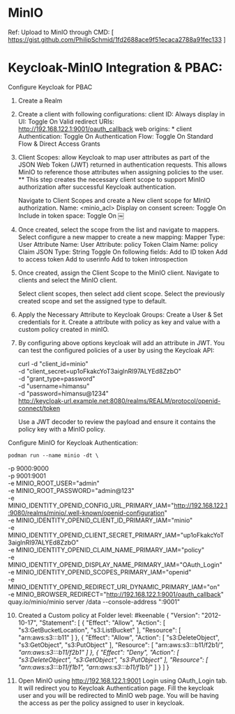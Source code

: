 # MinIO

Ref: Upload to MinIO through CMD: [ https://gist.github.com/PhilipSchmid/1fd2688ace9f51ecaca2788a91fec133 ]

# Keycloak-MinIO Integration & PBAC:
Configure Keycloak for PBAC
1. Create a Realm
   
2. Create a client with following configurations:
   client ID: <minio>
   Always display in UI: Toggle On 
   Valid redirect URIs: http://192.168.122.1:9001/oauth_callback
   web origins: *
   client Authentication: Toggle On
   Authentication Flow: Toggle On Standard Flow & Direct Access Grants

3. Client Scopes: allow Keycloak to map user attributes as part of the JSON Web Token (JWT) returned in authentication requests. This allows MinIO to reference 
                  those attributes when assigning policies to the user.
   ** This step creates the necessary client scope to support MinIO authorization after successful Keycloak authentication.

   Navigate to Client Scopes and create a New client scope for MInIO authorization.
   Name: <minio_acl>
   Display on consent screen: Toggle On
   Include in token space: Toggle On
 ￼
4. Once created, select the scope from the list and navigate to mappers.
   Select configure a new mapper to create a new mapping:
   Mapper Type: User Attribute
   Name: <minio-policy-mapper>
   User Attribute: policy
   Token Claim Name: policy
   Claim JSON Type: String
   Toggle On following fields:
   Add to ID token
   Add to access token
   Add to userinfo
   Add to token introspection

5. Once created, assign the Client Scope to the MinIO client.
   Navigate to clients and select the MinIO client.

   Select client scopes, then select add client scope.
   Select the previously created scope and set the assigned type to default.

6. Apply the Necessary Attribute to Keycloak Groups:
   Create a User & Set credentials for it.
   Create a attribute with policy as key and value with a custom policy created in minIO.

7. By configuring above options keycloak will add an attribute in JWT.
   You can test the configured policies of a user by using the Keycloak API:
   
    curl -d "client_id=minio" \
     -d "client_secret=up1oFkakcYoT3aiglnRI97ALYEd8ZzbO" \
     -d "grant_type=password" \
     -d "username=himansu" \
     -d "password=himansu@1234" \
     http://keycloak-url.example.net:8080/realms/REALM/protocol/openid-connect/token

     Use a JWT decoder to review the payload and ensure it contains the policy key with a MinIO policy.
   
Configure MinIO for Keycloak Authentication:

    podman run --name minio -dt \
   -p 9000:9000 \
   -p 9001:9001 \
   -e MINIO_ROOT_USER="admin" \
   -e MINIO_ROOT_PASSWORD="admin@123" \
   -e MINIO_IDENTITY_OPENID_CONFIG_URL_PRIMARY_IAM="http://192.168.122.1:9080/realms/minio/.well-known/openid-configuration" \
   -e MINIO_IDENTITY_OPENID_CLIENT_ID_PRIMARY_IAM="minio" \
   -e MINIO_IDENTITY_OPENID_CLIENT_SECRET_PRIMARY_IAM="up1oFkakcYoT3aiglnRI97ALYEd8ZzbO" \
   -e MINIO_IDENTITY_OPENID_CLAIM_NAME_PRIMARY_IAM="policy" \
   -e MINIO_IDENTITY_OPENID_DISPLAY_NAME_PRIMARY_IAM="OAuth_Login" \
   -e MINIO_IDENTITY_OPENID_SCOPES_PRIMARY_IAM="openid" \
   -e MINIO_IDENTITY_OPENID_REDIRECT_URI_DYNAMIC_PRIMARY_IAM="on" \
   -e MINIO_BROWSER_REDIRECT="http://192.168.122.1:9001/oauth_callback" \
      quay.io/minio/minio server /data  --console-address ":9001"

10. Created a Custom policy at Folder level:
    #keenable
     {
    "Version": "2012-10-17",
    "Statement": [
        {
            "Effect": "Allow",
            "Action": [
                "s3:GetBucketLocation",
                "s3:ListBucket"
            ],
            "Resource": [
                "arn:aws:s3:::b11"
            ]
        },
        {
            "Effect": "Allow",
            "Action": [
                "s3:DeleteObject",
                "s3:GetObject",
                "s3:PutObject"
            ],
            "Resource": [
                "arn:aws:s3:::b11/f2b1/*",
                "arn:aws:s3:::b11/f2b1"
            ]
        },
        {
            "Effect": "Deny",
            "Action": [
                "s3:DeleteObject",
                "s3:GetObject",
                "s3:PutObject"
            ],
            "Resource": [
                "arn:aws:s3:::b11/f1b1",
                "arn:aws:s3:::b11/f1b1/*"
            ]
        }
    ]
}

11. Open MinIO using http://192.168.122.1:9001
    Login using OAuth_Login tab. It will redirect you to Keycloak Authentication page. Fill the keycloak user and you will be redirected to MinIO web page.
    You will be having the access as per the policy assigned to user in keycloak.



















    
